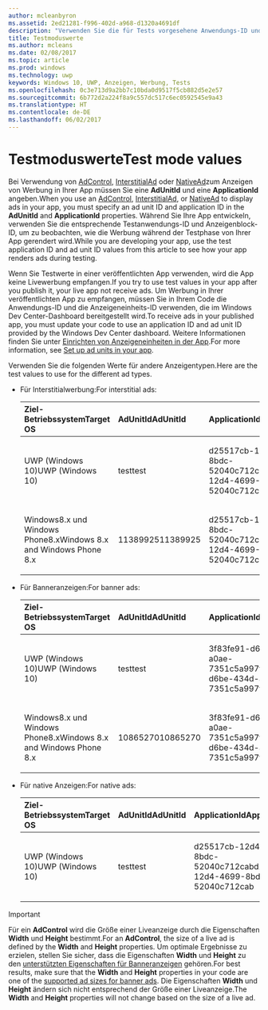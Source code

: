 ```yaml
---
author: mcleanbyron
ms.assetid: 2ed21281-f996-402d-a968-d1320a4691df
description: "Verwenden Sie die für Tests vorgesehene Anwendungs-ID und die Anzeigeneinheits-ID aus diesem Artikel, um zu prüfen, wie Ihre App die Werbung während der Testphase rendert."
title: Testmoduswerte
ms.author: mcleans
ms.date: 02/08/2017
ms.topic: article
ms.prod: windows
ms.technology: uwp
keywords: Windows 10, UWP, Anzeigen, Werbung, Tests
ms.openlocfilehash: 0c3e713d9a2bb7c10bda0d9517f5cb882d5e2e57
ms.sourcegitcommit: 6b772d2a224f8a9c557dc517c6ec0592545e9a43
ms.translationtype: HT
ms.contentlocale: de-DE
ms.lasthandoff: 06/02/2017
---
```

# <a name="test-mode-values"></a><span data-ttu-id="95f6b-104">Testmoduswerte</span><span class="sxs-lookup"><span data-stu-id="95f6b-104">Test mode values</span></span>

<span data-ttu-id="95f6b-105">Bei Verwendung von [AdControl](https://msdn.microsoft.com/library/windows/apps/microsoft.advertising.winrt.ui.adcontrol.aspx), [InterstitialAd](https://msdn.microsoft.com/library/windows/apps/microsoft.advertising.winrt.ui.interstitialad.aspx) oder [NativeAd](https://msdn.microsoft.com/library/windows/apps/microsoft.advertising.winrt.ui.nativead.aspx)zum Anzeigen von Werbung in Ihrer App müssen Sie eine **AdUnitId** und eine **ApplicationId** angeben.</span><span class="sxs-lookup"><span data-stu-id="95f6b-105">When you use an [AdControl](https://msdn.microsoft.com/library/windows/apps/microsoft.advertising.winrt.ui.adcontrol.aspx),  [InterstitialAd](https://msdn.microsoft.com/library/windows/apps/microsoft.advertising.winrt.ui.interstitialad.aspx), or [NativeAd](https://msdn.microsoft.com/library/windows/apps/microsoft.advertising.winrt.ui.nativead.aspx) to display ads in your app, you must specify an ad unit ID and application ID in the **AdUnitId** and **ApplicationId** properties.</span></span> <span data-ttu-id="95f6b-106">Während Sie Ihre App entwickeln, verwenden Sie die entsprechende Testanwendungs-ID und Anzeigenblock-ID, um zu beobachten, wie die Werbung während der Testphase von Ihrer App gerendert wird.</span><span class="sxs-lookup"><span data-stu-id="95f6b-106">While you are developing your app, use the test application ID and ad unit ID values from this article to see how your app renders ads during testing.</span></span>

<span data-ttu-id="95f6b-107">Wenn Sie Testwerte in einer veröffentlichten App verwenden, wird die App keine Livewerbung empfangen.</span><span class="sxs-lookup"><span data-stu-id="95f6b-107">If you try to use test values in your app after you publish it, your live app not receive ads.</span></span> <span data-ttu-id="95f6b-108">Um Werbung in Ihrer veröffentlichten App zu empfangen, müssen Sie in Ihrem Code die Anwendungs-ID und die Anzeigeneinheits-ID verwenden, die im Windows Dev Center-Dashboard bereitgestellt wird.</span><span class="sxs-lookup"><span data-stu-id="95f6b-108">To receive ads in your published app, you must update your code to use an application ID and ad unit ID provided by the Windows Dev Center dashboard.</span></span> <span data-ttu-id="95f6b-109">Weitere Informationen finden Sie unter [Einrichten von Anzeigeneinheiten in der App](set-up-ad-units-in-your-app.md).</span><span class="sxs-lookup"><span data-stu-id="95f6b-109">For more information, see [Set up ad units in your app](set-up-ad-units-in-your-app.md).</span></span>
 
<span data-ttu-id="95f6b-110">Verwenden Sie die folgenden Werte für andere Anzeigentypen.</span><span class="sxs-lookup"><span data-stu-id="95f6b-110">Here are the test values to use for the different ad types.</span></span>

* <span data-ttu-id="95f6b-111">Für Interstitialwerbung:</span><span class="sxs-lookup"><span data-stu-id="95f6b-111">For interstitial ads:</span></span>

    <table>
    <colgroup>
    <col width="33%" />
    <col width="33%" />
    <col width="33%" />
    </colgroup>
    <thead>
    <tr class="header">
    <th align="left"><span data-ttu-id="95f6b-112">Ziel-Betriebssystem</span><span class="sxs-lookup"><span data-stu-id="95f6b-112">Target OS</span></span></th>
    <th align="left"><span data-ttu-id="95f6b-113">AdUnitId</span><span class="sxs-lookup"><span data-stu-id="95f6b-113">AdUnitId</span></span></th>
    <th align="left"><span data-ttu-id="95f6b-114">ApplicationId</span><span class="sxs-lookup"><span data-stu-id="95f6b-114">ApplicationId</span></span></th>
    </tr>
    </thead>
    <tbody>
    <tr class="odd">
    <td align="left"><p><span data-ttu-id="95f6b-115">UWP (Windows 10)</span><span class="sxs-lookup"><span data-stu-id="95f6b-115">UWP (Windows 10)</span></span></p></td>
    <td align="left"><p><span data-ttu-id="95f6b-116">test</span><span class="sxs-lookup"><span data-stu-id="95f6b-116">test</span></span></p></td>
    <td align="left"><p><span data-ttu-id="95f6b-117">d25517cb-12d4-4699-8bdc-52040c712cab</span><span class="sxs-lookup"><span data-stu-id="95f6b-117">d25517cb-12d4-4699-8bdc-52040c712cab</span></span></p></td>
    </tr>
    <tr class="odd">
    <td align="left"><p><span data-ttu-id="95f6b-118">Windows8.x und Windows Phone8.x</span><span class="sxs-lookup"><span data-stu-id="95f6b-118">Windows 8.x and Windows Phone 8.x</span></span></p></td>
    <td align="left"><p><span data-ttu-id="95f6b-119">11389925</span><span class="sxs-lookup"><span data-stu-id="95f6b-119">11389925</span></span></p></td>
    <td align="left"><p><span data-ttu-id="95f6b-120">d25517cb-12d4-4699-8bdc-52040c712cab</span><span class="sxs-lookup"><span data-stu-id="95f6b-120">d25517cb-12d4-4699-8bdc-52040c712cab</span></span></p></td>
    </tr>
    </tbody>
    </table>

     
* <span data-ttu-id="95f6b-121">Für Banneranzeigen:</span><span class="sxs-lookup"><span data-stu-id="95f6b-121">For banner ads:</span></span>

    <table>
    <colgroup>
    <col width="33%" />
    <col width="33%" />
    <col width="33%" />
    </colgroup>
    <thead>
    <tr class="header">
    <th align="left"><span data-ttu-id="95f6b-122">Ziel-Betriebssystem</span><span class="sxs-lookup"><span data-stu-id="95f6b-122">Target OS</span></span></th>
    <th align="left"><span data-ttu-id="95f6b-123">AdUnitId</span><span class="sxs-lookup"><span data-stu-id="95f6b-123">AdUnitId</span></span></th>
    <th align="left"><span data-ttu-id="95f6b-124">ApplicationId</span><span class="sxs-lookup"><span data-stu-id="95f6b-124">ApplicationId</span></span></th>
    </tr>
    </thead>
    <tbody>
    <tr class="odd">
    <td align="left"><p><span data-ttu-id="95f6b-125">UWP (Windows 10)</span><span class="sxs-lookup"><span data-stu-id="95f6b-125">UWP (Windows 10)</span></span></p></td>
    <td align="left"><p><span data-ttu-id="95f6b-126">test</span><span class="sxs-lookup"><span data-stu-id="95f6b-126">test</span></span></p></td>
    <td align="left"><p><span data-ttu-id="95f6b-127">3f83fe91-d6be-434d-a0ae-7351c5a997f1</span><span class="sxs-lookup"><span data-stu-id="95f6b-127">3f83fe91-d6be-434d-a0ae-7351c5a997f1</span></span></p></td>
    </tr>
    <tr class="even">
    <td align="left"><p><span data-ttu-id="95f6b-128">Windows8.x und Windows Phone8.x</span><span class="sxs-lookup"><span data-stu-id="95f6b-128">Windows 8.x and Windows Phone 8.x</span></span></p></td>
    <td align="left"><p><span data-ttu-id="95f6b-129">10865270</span><span class="sxs-lookup"><span data-stu-id="95f6b-129">10865270</span></span></p></td>
    <td align="left"><p><span data-ttu-id="95f6b-130">3f83fe91-d6be-434d-a0ae-7351c5a997f1</span><span class="sxs-lookup"><span data-stu-id="95f6b-130">3f83fe91-d6be-434d-a0ae-7351c5a997f1</span></span></p></td>
    </tr>
    </tbody>
    </table>

* <span data-ttu-id="95f6b-131">Für native Anzeigen:</span><span class="sxs-lookup"><span data-stu-id="95f6b-131">For native ads:</span></span>

    <table>
    <col width="33%" />
    <col width="33%" />
    <col width="33%" />
    </colgroup>
    <thead>
    <tr class="header">
    <th align="left"><span data-ttu-id="95f6b-132">Ziel-Betriebssystem</span><span class="sxs-lookup"><span data-stu-id="95f6b-132">Target OS</span></span></th>
    <th align="left"><span data-ttu-id="95f6b-133">AdUnitId</span><span class="sxs-lookup"><span data-stu-id="95f6b-133">AdUnitId</span></span></th>
    <th align="left"><span data-ttu-id="95f6b-134">ApplicationId</span><span class="sxs-lookup"><span data-stu-id="95f6b-134">ApplicationId</span></span></th>
    </tr>
    </thead>
    <tbody>
    <tr class="odd">
    <td align="left"><p><span data-ttu-id="95f6b-135">UWP (Windows 10)</span><span class="sxs-lookup"><span data-stu-id="95f6b-135">UWP (Windows 10)</span></span></p></td>
    <td align="left"><p><span data-ttu-id="95f6b-136">test</span><span class="sxs-lookup"><span data-stu-id="95f6b-136">test</span></span></p></td>
    <td align="left"><p><span data-ttu-id="95f6b-137">d25517cb-12d4-4699-8bdc-52040c712cab</span><span class="sxs-lookup"><span data-stu-id="95f6b-137">d25517cb-12d4-4699-8bdc-52040c712cab</span></span></p></td>
    </tbody>
    </table>

> [!IMPORTANT]
> <span data-ttu-id="95f6b-138">Für ein **AdControl** wird die Größe einer Liveanzeige durch die Eigenschaften **Width** und **Height** bestimmt.</span><span class="sxs-lookup"><span data-stu-id="95f6b-138">For an **AdControl**, the size of a live ad is defined by the **Width** and **Height** properties.</span></span> <span data-ttu-id="95f6b-139">Um optimale Ergebnisse zu erzielen, stellen Sie sicher, dass die Eigenschaften **Width** und **Height** zu den [unterstützten Eigenschaften für Banneranzeigen](supported-ad-sizes-for-banner-ads.md) gehören.</span><span class="sxs-lookup"><span data-stu-id="95f6b-139">For best results, make sure that the **Width** and **Height** properties in your code are one of the [supported ad sizes for banner ads](supported-ad-sizes-for-banner-ads.md).</span></span> <span data-ttu-id="95f6b-140">Die Eigenschaften **Width** und **Height** ändern sich nicht entsprechend der Größe einer Liveanzeige.</span><span class="sxs-lookup"><span data-stu-id="95f6b-140">The **Width** and **Height** properties will not change based on the size of a live ad.</span></span>


 

 
